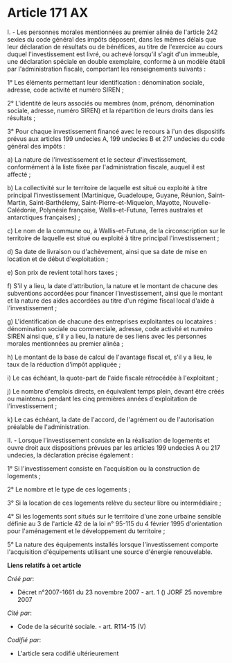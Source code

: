 # Article 171 AX

I. - Les personnes morales mentionnées au premier alinéa de l'article 242 sexies du code général des impôts déposent, dans
les mêmes délais que leur déclaration de résultats ou de bénéfices, au titre de l'exercice au cours duquel l'investissement
est livré, ou achevé lorsqu'il s'agit d'un immeuble, une déclaration spéciale en double exemplaire, conforme à un modèle
établi par l'administration fiscale, comportant les renseignements suivants :

1° Les éléments permettant leur identification : dénomination sociale, adresse, code activité et numéro SIREN ;

2° L'identité de leurs associés ou membres (nom, prénom, dénomination sociale, adresse, numéro SIREN) et la répartition de
leurs droits dans les résultats ;

3° Pour chaque investissement financé avec le recours à l'un des dispositifs prévus aux articles 199 undecies A, 199 undecies
B et 217 undecies du code général des impôts :

a) La nature de l'investissement et le secteur d'investissement, conformément à la liste fixée par l'administration fiscale,
auquel il est affecté ;

b) La collectivité sur le territoire de laquelle est situé ou exploité à titre principal l'investissement (Martinique,
Guadeloupe, Guyane, Réunion, Saint-Martin, Saint-Barthélemy, Saint-Pierre-et-Miquelon, Mayotte, Nouvelle-Calédonie, Polynésie
française, Wallis-et-Futuna, Terres australes et antarctiques françaises) ;

c) Le nom de la commune ou, à Wallis-et-Futuna, de la circonscription sur le territoire de laquelle est situé ou exploité à
titre principal l'investissement ;

d) Sa date de livraison ou d'achèvement, ainsi que sa date de mise en location et de début d'exploitation ;

e) Son prix de revient total hors taxes ;

f) S'il y a lieu, la date d'attribution, la nature et le montant de chacune des subventions accordées pour financer
l'investissement, ainsi que le montant et la nature des aides accordées au titre d'un régime fiscal local d'aide à
l'investissement ;

g) L'identification de chacune des entreprises exploitantes ou locataires : dénomination sociale ou commerciale, adresse,
code activité et numéro SIREN ainsi que, s'il y a lieu, la nature de ses liens avec les personnes morales mentionnées au
premier alinéa ;

h) Le montant de la base de calcul de l'avantage fiscal et, s'il y a lieu, le taux de la réduction d'impôt appliquée ;

i) Le cas échéant, la quote-part de l'aide fiscale rétrocédée à l'exploitant ;

j) Le nombre d'emplois directs, en équivalent temps plein, devant être créés ou maintenus pendant les cinq premières années
d'exploitation de l'investissement ;

k) Le cas échéant, la date de l'accord, de l'agrément ou de l'autorisation préalable de l'administration.

II. - Lorsque l'investissement consiste en la réalisation de logements et ouvre droit aux dispositions prévues par les
articles 199 undecies A ou 217 undecies, la déclaration précise également :

1° Si l'investissement consiste en l'acquisition ou la construction de logements ;

2° Le nombre et le type de ces logements ;

3° Si la location de ces logements relève du secteur libre ou intermédiaire ;

4° Si les logements sont situés sur le territoire d'une zone urbaine sensible définie au 3 de l'article 42 de la loi n°
95-115 du 4 février 1995 d'orientation pour l'aménagement et le développement du territoire ;

5° La nature des équipements installés lorsque l'investissement comporte l'acquisition d'équipements utilisant une source
d'énergie renouvelable.

**Liens relatifs à cet article**

_Créé par_:

  - Décret n°2007-1661 du 23 novembre 2007 - art. 1 () JORF 25 novembre 2007

_Cité par_:

  - Code de la sécurité sociale. - art. R114-15 (V)

_Codifié par_:

  - L'article sera codifié ultérieurement
